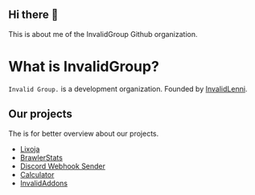 ## Hi there 👋

This is about me of the InvalidGroup Github organization. 

# What is InvalidGroup?
``Invalid Group.`` is a development organization. Founded by [InvalidLenni](https://invalidlenni.de/).


## Our projects
The  is for better overview about our projects.

- [Lixoja](https://bit.ly/lixoja_invite)
- [BrawlerStats](https://bit.ly/brawlerstats)
- [Discord Webhook Sender](https://diswebhooksender.vercel.app/)
- [Calculator](https://github.com/InvalidGroup/Calculator)
- [InvalidAddons](https://invalidgroup.github.io/invalidaddons/)

